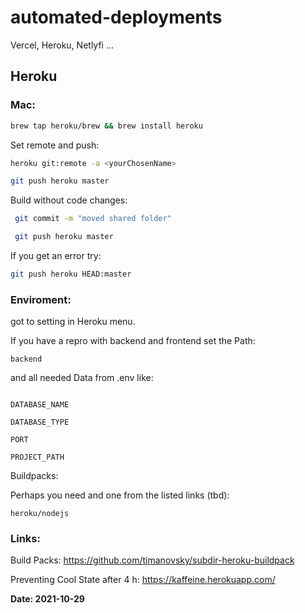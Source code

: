 # automated-deployments
Vercel, Heroku, Netlyfi ...



## Heroku



### Mac:

```bash
brew tap heroku/brew && brew install heroku
```



Set remote and push:

```bash
heroku git:remote -a <yourChosenName>

git push heroku master
```


Build without code changes:

```bash
 git commit -m "moved shared folder"

 git push heroku master
```

If you get an error try:

```bash
git push heroku HEAD:master
```

### Enviroment:

got to setting in Heroku menu.

If you have a repro with backend and frontend set the Path:

`backend`

and all needed Data from .env like:

```

DATABASE_NAME

DATABASE_TYPE

PORT

PROJECT_PATH

```



Buildpacks:

Perhaps you need and one from the listed links (tbd):

`heroku/nodejs`



### Links:

Build Packs: https://github.com/timanovsky/subdir-heroku-buildpack

Preventing Cool State after 4 h: https://kaffeine.herokuapp.com/





**Date: 2021-10-29**



